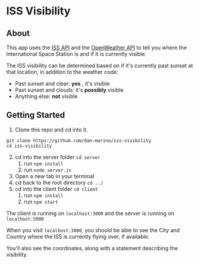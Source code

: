 # ISS Visibility

## About

This app uses the [ISS API](http://open-notify.org/Open-Notify-API/ISS-Location-Now/) and the [OpenWeather API](https://openweathermap.org/current) to tell you where the International Space Station is and if it is currently visible.

The ISS visibility can be determined based on if it's currently past sunset at that location, in addition to the weather code:

- Past sunset and clear: **yes** , it's visible
- Past sunset and clouds: it's **possibly** visible
- Anything else: **not** visible

## Getting Started

1. Clone this repo and cd into it.
```
git clone https://github.com/dan-marino/iss-visibility
cd iss-visibility
```
2. cd into the server folder `cd server`
   1. run `npm install`
   2. run `node server.js`
3. Open a new tab in your terminal
4. cd back to the root directory `cd ../`
5. cd into the client folder `cd client`
   1. run `npm install`
   2. run `npm start`

The client is running on `localhost:3000` and the server is running on `localhost:5000`

When you visit `localhost:3000`, you should be able to see the City and Country where the ISS is currently flying over, if available.

You'll also see the coordinates, along with a statement describing the visibility.

